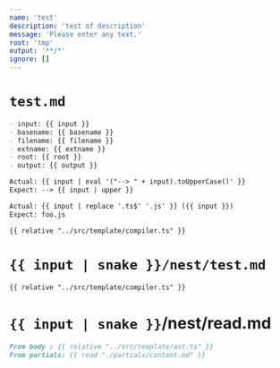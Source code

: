 ```yaml
---
name: 'test'
description: 'test of description'
message: 'Please enter any text.'
root: 'tmp'
output: '**/*'
ignore: []
---
```


# `test.md`

```markdown
- input: {{ input }}
- basename: {{ basename }}
- filename: {{ filename }}
- extname: {{ extname }}
- root: {{ root }}
- output: {{ output }}

Actual: {{ input | eval '("--> " + input).toUpperCase()' }}
Expect: --> {{ input | upper }}

Actual: {{ input | replace '.ts$' '.js' }} ({{ input }})
Expect: foo.js

{{ relative "../src/template/compiler.ts" }}
```

# `{{ input | snake }}/nest/test.md`

```markdown
{{ relative "../src/template/compiler.ts" }}
```

# `{{ input | snake }}`/nest/read.md

```markdown
From body : {{ relative "../src/template/ast.ts" }}
From partials: {{ read "./partials/content.md" }}
```
